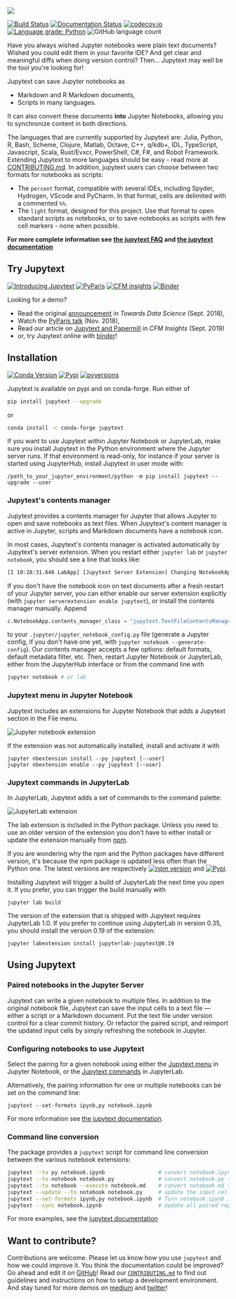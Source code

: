![](https://raw.githubusercontent.com/mwouts/jupytext/master/docs/logo.png)

[![Build Status](https://travis-ci.com/mwouts/jupytext.svg?branch=master)](https://travis-ci.com/mwouts/jupytext)
[![Documentation Status](https://readthedocs.org/projects/jupytext/badge/?version=latest)](https://jupytext.readthedocs.io/en/latest/?badge=latest)
[![codecov.io](https://codecov.io/github/mwouts/jupytext/coverage.svg?branch=master)](https://codecov.io/github/mwouts/jupytext?branch=master)
[![Language grade: Python](https://img.shields.io/lgtm/grade/python/g/mwouts/jupytext.svg)](https://lgtm.com/projects/g/mwouts/jupytext/context:python)
![GitHub language count](https://img.shields.io/github/languages/count/mwouts/jupytext)

Have you always wished Jupyter notebooks were plain text documents? Wished you could edit them in your favorite IDE? And get clear and meaningful diffs when doing version control? Then... Jupytext may well be the tool you're looking for!

Jupytext can save Jupyter notebooks as
- Markdown and R Markdown documents,
- Scripts in many languages.

It can also convert these documents **into** Jupyter
Notebooks, allowing you to synchronize content in both
directions.

The languages that are currently supported by Jupytext are: Julia, Python, R, Bash, Scheme, Clojure, Matlab, Octave, C++, q/kdb+, IDL, TypeScript, Javascript, Scala, Rust/Evxcr, PowerShell, C#, F#, and Robot Framework. Extending Jupytext to more languages should be easy - read more at [CONTRIBUTING.md](https://github.com/mwouts/jupytext/blob/master/CONTRIBUTING.md). In addition, jupytext users can choose between two formats for notebooks as scripts:
- The `percent` format, compatible with several IDEs, including Spyder, Hydrogen, VScode and PyCharm. In that format, cells are delimited with a commented `%%`.
- The `light` format, designed for this project. Use that format to open standard scripts as notebooks, or to save notebooks as scripts with few cell markers - none when possible.

**For more complete information see [the jupytext FAQ](https://jupytext.readthedocs.io/en/latest/faq.html) and [the jupytext documentation](https://jupytext.readthedocs.io)**


## Try Jupytext

[![Introducing Jupytext](https://img.shields.io/badge/TDS-Introducing%20Jupytext-blue.svg)](https://towardsdatascience.com/introducing-jupytext-9234fdff6c57)
[![PyParis](https://img.shields.io/badge/YouTube-PyParis-red.svg)](https://www.youtube.com/watch?v=y-VEZenk824)
[![CFM insights](https://img.shields.io/badge/CFM%20insights-Jupytext%20&%20Papermill-00ab6c.svg)](https://medium.com/capital-fund-management/automated-reports-with-jupyter-notebooks-using-jupytext-and-papermill-619e60c37330)
[![Binder](https://img.shields.io/badge/Binder-Try%20it!-blue.svg)](https://mybinder.org/v2/gh/mwouts/jupytext/master?urlpath=lab/tree/demo/get_started.ipynb)

Looking for a demo?
- Read the original [announcement](https://towardsdatascience.com/introducing-jupytext-9234fdff6c57) in _Towards Data Science_ (Sept. 2018),
- Watch the [PyParis talk](https://github.com/mwouts/jupytext_pyparis_2018/blob/master/README.md) (Nov. 2018),
- Read our article on [Jupytext and Papermill](https://medium.com/capital-fund-management/automated-reports-with-jupyter-notebooks-using-jupytext-and-papermill-619e60c37330) in _CFM Insights_ (Sept. 2019)
- or, try Jupytext online with [binder](https://mybinder.org/v2/gh/mwouts/jupytext/master?urlpath=lab/tree/demo/get_started.ipynb)!

## Installation

[![Conda Version](https://img.shields.io/conda/vn/conda-forge/jupytext.svg)](https://anaconda.org/conda-forge/jupytext)
[![Pypi](https://img.shields.io/pypi/v/jupytext.svg)](https://pypi.python.org/pypi/jupytext)
[![pyversions](https://img.shields.io/pypi/pyversions/jupytext.svg)](https://pypi.python.org/pypi/jupytext)

Jupytext is available on pypi and on conda-forge. Run either of
```bash
pip install jupytext --upgrade
```
or
```bash
conda install -c conda-forge jupytext
```

If you want to use Jupytext within Jupyter Notebook or JupyterLab, make sure you install Jupytext in the Python environment where the Jupyter server runs. If that environment is read-only, for instance if your server is started using JupyterHub, install Jupytext in user mode with:
```
/path_to_your_jupyter_environment/python -m pip install jupytext --upgrade --user
```

### Jupytext's contents manager

Jupytext provides a contents manager for Jupyter that allows Jupyter to open and save notebooks as text files. When Jupytext's content manager is active in Jupyter, scripts and Markdown documents have a notebook icon.

In most cases, Jupytext's contents manager is activated automatically by Jupytext's server extension. When you restart either `jupyter lab` or `jupyter notebook`, you should see a line that looks like:
```bash
[I 10:28:31.646 LabApp] [Jupytext Server Extension] Changing NotebookApp.contents_manager_class from LargeFileManager to jupytext.TextFileContentsManager
```

If you don't have the notebook icon on text documents after a fresh restart of your Jupyter server, you can either enable our server extension explicitly (with `jupyter serverextension enable jupytext`), or install the contents manager manually. Append
```python
c.NotebookApp.contents_manager_class = "jupytext.TextFileContentsManager"
```
to your `.jupyter/jupyter_notebook_config.py` file (generate a Jupyter config, if you don't have one yet, with `jupyter notebook --generate-config`). Our contents manager accepts a few options: default formats, default metadata filter, etc. Then, restart Jupyter Notebook or JupyterLab, either from the JupyterHub interface or from the command line with
```bash
jupyter notebook # or lab
```

### Jupytext menu in Jupyter Notebook

Jupytext includes an extensions for Jupyter Notebook that adds a Jupytext section in the File menu.

![Jupyter notebook extension](https://raw.githubusercontent.com/mwouts/jupytext_nbextension/master/jupytext_menu.png)

If the extension was not automatically installed, install and activate it with
```
jupyter nbextension install --py jupytext [--user]
jupyter nbextension enable --py jupytext [--user]
```

### Jupytext commands in JupyterLab

In JupyterLab, Jupytext adds a set of commands to the command palette:

![JupyterLab extension](https://raw.githubusercontent.com/mwouts/jupyterlab-jupytext/master/jupytext_commands.png)

The lab extension is included in the Python package. Unless you need to use an older version of the extension you don't have to either install or update the extension manually from [npm](https://www.npmjs.com/). 
 
If you are wondering why the npm and the Python packages have different version, it's because the npm package is updated less often than the Python one. The latest versions are respectively [![npm version](https://badge.fury.io/js/jupyterlab-jupytext.svg)](https://badge.fury.io/js/jupyterlab-jupytext) and [![Pypi](https://img.shields.io/pypi/v/jupytext.svg)](https://pypi.python.org/pypi/jupytext). 

Installing Jupytext will trigger a build of JupyterLab the next time you open it. If you prefer, you can trigger the build manually with
```
jupyter lab build
```

The version of the extension that is shipped with Jupytext requires JupyterLab 1.0. If you prefer to continue using JupyterLab in version 0.35, you should install the version 0.19 of the extension:
```
jupyter labextension install jupyterlab-jupytext@0.19
``` 

## Using Jupytext

### Paired notebooks in the Jupyter Server

Jupytext can write a given notebook to multiple files. In addition to the original notebook file, Jupytext can save the input cells to a text file &mdash; either a script or a Markdown document. Put the text file under version control for a clear commit history. Or refactor the paired script, and reimport the updated input cells by simply refreshing the notebook in Jupyter.

### Configuring notebooks to use Jupytext

Select the pairing for a given notebook using either the [Jupytext menu](#jupytext-menu-in-jupyter-notebook) in Jupyter Notebook, or the [Jupytext commands](#jupytext-commands-in-jupyterlab) in JupyterLab.

Alternatively, the pairing information for one or multiple notebooks can be set on the command line:
```
jupytext --set-formats ipynb,py notebook.ipynb
```

For more information see [the jupytext documentation](https://jupytext.readthedocs.io).

### Command line conversion

The package provides a `jupytext` script for command line conversion between the various notebook extensions:

```bash
jupytext --to py notebook.ipynb                 # convert notebook.ipynb to a .py file
jupytext --to notebook notebook.py              # convert notebook.py to an .ipynb file with no outputs
jupytext --to notebook --execute notebook.md    # convert notebook.md to an .ipynb file and run it 
jupytext --update --to notebook notebook.py     # update the input cells in the .ipynb file and preserve outputs and metadata
jupytext --set-formats ipynb,py notebook.ipynb  # Turn notebook.ipynb into a paired ipynb/py notebook
jupytext --sync notebook.ipynb                  # Update all paired representations of notebook.ipynb
```

For more examples, see the [jupytext documentation](https://jupytext.readthedocs.io)

## Want to contribute?

Contributions are welcome. Please let us know how you use `jupytext` and how we could improve it. You think the documentation could be improved? Go ahead and edit it on [GitHub](https://github.com/mwouts/jupytext/tree/master/docs)! Read our [`CONTRIBUTING.md`](CONTRIBUTING.md) to find out guidelines and instructions on how to setup a development environment. And stay tuned for more demos on [medium](https://medium.com/@marc.wouts) and [twitter](https://twitter.com/marcwouts)!
